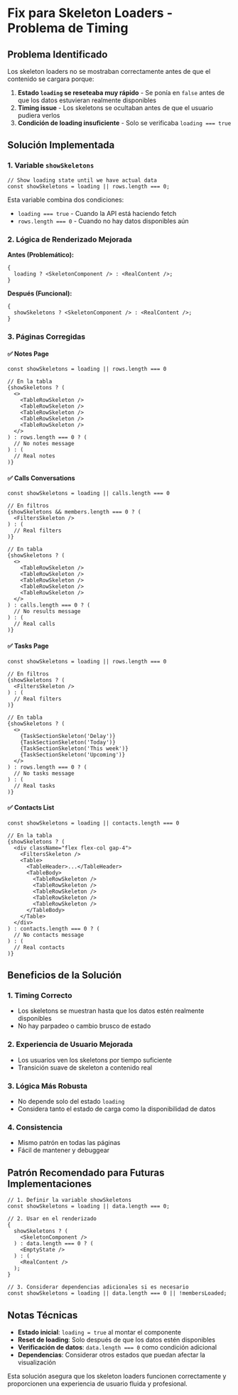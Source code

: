 # Fix para Skeleton Loaders - Problema de Timing

## Problema Identificado

Los skeleton loaders no se mostraban correctamente antes de que el contenido se cargara porque:

1. **Estado `loading` se reseteaba muy rápido** - Se ponía en `false` antes de que los datos estuvieran realmente disponibles
2. **Timing issue** - Los skeletons se ocultaban antes de que el usuario pudiera verlos
3. **Condición de loading insuficiente** - Solo se verificaba `loading === true`

## Solución Implementada

### 1. **Variable `showSkeletons`**

```tsx
// Show loading state until we have actual data
const showSkeletons = loading || rows.length === 0;
```

Esta variable combina dos condiciones:

- `loading === true` - Cuando la API está haciendo fetch
- `rows.length === 0` - Cuando no hay datos disponibles aún

### 2. **Lógica de Renderizado Mejorada**

**Antes (Problemático):**

```tsx
{
  loading ? <SkeletonComponent /> : <RealContent />;
}
```

**Después (Funcional):**

```tsx
{
  showSkeletons ? <SkeletonComponent /> : <RealContent />;
}
```

### 3. **Páginas Corregidas**

#### ✅ **Notes Page**

```tsx
const showSkeletons = loading || rows.length === 0

// En la tabla
{showSkeletons ? (
  <>
    <TableRowSkeleton />
    <TableRowSkeleton />
    <TableRowSkeleton />
    <TableRowSkeleton />
    <TableRowSkeleton />
  </>
) : rows.length === 0 ? (
  // No notes message
) : (
  // Real notes
)}
```

#### ✅ **Calls Conversations**

```tsx
const showSkeletons = loading || calls.length === 0

// En filtros
{showSkeletons && members.length === 0 ? (
  <FiltersSkeleton />
) : (
  // Real filters
)}

// En tabla
{showSkeletons ? (
  <>
    <TableRowSkeleton />
    <TableRowSkeleton />
    <TableRowSkeleton />
    <TableRowSkeleton />
    <TableRowSkeleton />
  </>
) : calls.length === 0 ? (
  // No results message
) : (
  // Real calls
)}
```

#### ✅ **Tasks Page**

```tsx
const showSkeletons = loading || rows.length === 0

// En filtros
{showSkeletons ? (
  <FiltersSkeleton />
) : (
  // Real filters
)}

// En tabla
{showSkeletons ? (
  <>
    {TaskSectionSkeleton('Delay')}
    {TaskSectionSkeleton('Today')}
    {TaskSectionSkeleton('This week')}
    {TaskSectionSkeleton('Upcoming')}
  </>
) : rows.length === 0 ? (
  // No tasks message
) : (
  // Real tasks
)}
```

#### ✅ **Contacts List**

```tsx
const showSkeletons = loading || contacts.length === 0

// En la tabla
{showSkeletons ? (
  <div className="flex flex-col gap-4">
    <FiltersSkeleton />
    <Table>
      <TableHeader>...</TableHeader>
      <TableBody>
        <TableRowSkeleton />
        <TableRowSkeleton />
        <TableRowSkeleton />
        <TableRowSkeleton />
        <TableRowSkeleton />
      </TableBody>
    </Table>
  </div>
) : contacts.length === 0 ? (
  // No contacts message
) : (
  // Real contacts
)}
```

## Beneficios de la Solución

### 1. **Timing Correcto**

- Los skeletons se muestran hasta que los datos estén realmente disponibles
- No hay parpadeo o cambio brusco de estado

### 2. **Experiencia de Usuario Mejorada**

- Los usuarios ven los skeletons por tiempo suficiente
- Transición suave de skeleton a contenido real

### 3. **Lógica Más Robusta**

- No depende solo del estado `loading`
- Considera tanto el estado de carga como la disponibilidad de datos

### 4. **Consistencia**

- Mismo patrón en todas las páginas
- Fácil de mantener y debuggear

## Patrón Recomendado para Futuras Implementaciones

```tsx
// 1. Definir la variable showSkeletons
const showSkeletons = loading || data.length === 0;

// 2. Usar en el renderizado
{
  showSkeletons ? (
    <SkeletonComponent />
  ) : data.length === 0 ? (
    <EmptyState />
  ) : (
    <RealContent />
  );
}

// 3. Considerar dependencias adicionales si es necesario
const showSkeletons = loading || data.length === 0 || !membersLoaded;
```

## Notas Técnicas

- **Estado inicial**: `loading = true` al montar el componente
- **Reset de loading**: Solo después de que los datos estén disponibles
- **Verificación de datos**: `data.length === 0` como condición adicional
- **Dependencias**: Considerar otros estados que puedan afectar la visualización

Esta solución asegura que los skeleton loaders funcionen correctamente y proporcionen una experiencia de usuario fluida y profesional.
